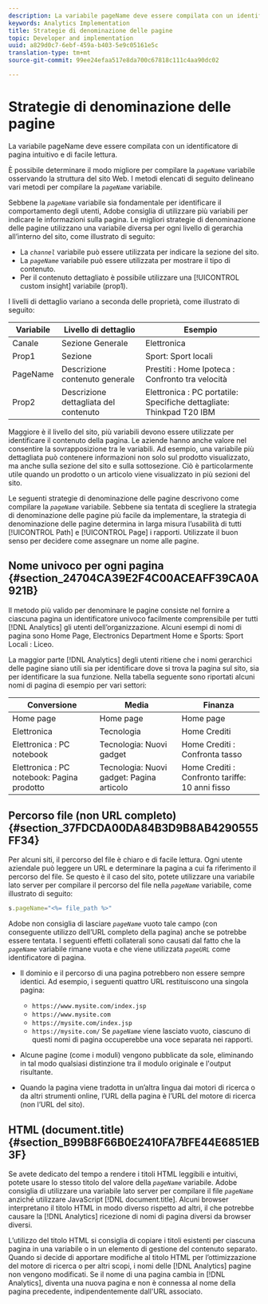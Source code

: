 ```yaml
---
description: La variabile pageName deve essere compilata con un identificatore di pagina intuitivo e di facile lettura.
keywords: Analytics Implementation
title: Strategie di denominazione delle pagine
topic: Developer and implementation
uuid: a829d0c7-6ebf-459a-b403-5e9c05161e5c
translation-type: tm+mt
source-git-commit: 99ee24efaa517e8da700c67818c111c4aa90dc02

---
```



# Strategie di denominazione delle pagine

La variabile pageName deve essere compilata con un identificatore di pagina intuitivo e di facile lettura.

È possibile determinare il modo migliore per compilare la *`pageName`* variabile osservando la struttura del sito Web. I metodi elencati di seguito delineano vari metodi per compilare la *`pageName`* variabile.

Sebbene la *`pageName`* variabile sia fondamentale per identificare il comportamento degli utenti, Adobe consiglia di utilizzare più variabili per indicare le informazioni sulla pagina. Le migliori strategie di denominazione delle pagine utilizzano una variabile diversa per ogni livello di gerarchia all’interno del sito, come illustrato di seguito:

* La *`channel`* variabile può essere utilizzata per indicare la sezione del sito.
* La *`pageName`* variabile può essere utilizzata per mostrare il tipo di contenuto.
* Per il contenuto dettagliato è possibile utilizzare una [!UICONTROL custom insight] variabile (prop1).

I livelli di dettaglio variano a seconda delle proprietà, come illustrato di seguito:

| Variabile | Livello di dettaglio | Esempio |
|---|---|---|
| Canale | Sezione Generale | Elettronica |
| Prop1 | Sezione | Sport: Sport locali |
| PageName | Descrizione contenuto generale | Prestiti : Home Ipoteca : Confronto tra velocità |
| Prop2 | Descrizione dettagliata del contenuto | Elettronica : PC portatile: Specifiche dettagliate: Thinkpad T20 IBM |

Maggiore è il livello del sito, più variabili devono essere utilizzate per identificare il contenuto della pagina. Le aziende hanno anche valore nel consentire la sovrapposizione tra le variabili. Ad esempio, una variabile più dettagliata può contenere informazioni non solo sul prodotto visualizzato, ma anche sulla sezione del sito e sulla sottosezione. Ciò è particolarmente utile quando un prodotto o un articolo viene visualizzato in più sezioni del sito.

Le seguenti strategie di denominazione delle pagine descrivono come compilare la *`pageName`* variabile. Sebbene sia tentata di scegliere la strategia di denominazione delle pagine più facile da implementare, la strategia di denominazione delle pagine determina in larga misura l’usabilità di tutti [!UICONTROL Path] e [!UICONTROL Page] i rapporti. Utilizzate il buon senso per decidere come assegnare un nome alle pagine.

## Nome univoco per ogni pagina {#section_24704CA39E2F4C00ACEAFF39CA0A921B}

Il metodo più valido per denominare le pagine consiste nel fornire a ciascuna pagina un identificatore univoco facilmente comprensibile per tutti [!DNL Analytics] gli utenti dell’organizzazione. Alcuni esempi di nomi di pagina sono Home Page, Electronics Department Home e Sports: Sport Locali : Liceo.

La maggior parte [!DNL Analytics] degli utenti ritiene che i nomi gerarchici delle pagine siano utili sia per identificare dove si trova la pagina sul sito, sia per identificare la sua funzione. Nella tabella seguente sono riportati alcuni nomi di pagina di esempio per vari settori:

| Conversione | Media | Finanza |
|---|---|---|
| Home page | Home page | Home page |
| Elettronica | Tecnologia | Home Crediti |
| Elettronica : PC notebook | Tecnologia: Nuovi gadget | Home Crediti : Confronta tasso |
| Elettronica : PC notebook: Pagina prodotto | Tecnologia: Nuovi gadget: Pagina articolo | Home Crediti : Confronto tariffe: 10 anni fisso |

## Percorso file (non URL completo) {#section_37FDCDA00DA84B3D9B8AB4290555FF34}

Per alcuni siti, il percorso del file è chiaro e di facile lettura. Ogni utente aziendale può leggere un URL e determinare la pagina a cui fa riferimento il percorso del file. Se questo è il caso del sito, potete utilizzare una variabile lato server per compilare il percorso del file nella *`pageName`* variabile, come illustrato di seguito:

```js
s.pageName="<%= file_path %>"
```

Adobe non consiglia di lasciare *`pageName`* vuoto tale campo (con conseguente utilizzo dell’URL completo della pagina) anche se potrebbe essere tentata. I seguenti effetti collaterali sono causati dal fatto che la *`pageName`* variabile rimane vuota e che viene utilizzata *`pageURL`* come identificatore di pagina.

* Il dominio e il percorso di una pagina potrebbero non essere sempre identici. Ad esempio, i seguenti quattro URL restituiscono una singola pagina:

   * `https://www.mysite.com/index.jsp`
   * `https://www.mysite.com`
   * `https://mysite.com/index.jsp`
   * `https://mysite.com/`
   Se *`pageName`* viene lasciato vuoto, ciascuno di questi nomi di pagina occuperebbe una voce separata nei rapporti.

* Alcune pagine (come i moduli) vengono pubblicate da sole, eliminando in tal modo qualsiasi distinzione tra il modulo originale e l'output risultante.
* Quando la pagina viene tradotta in un’altra lingua dai motori di ricerca o da altri strumenti online, l’URL della pagina è l’URL del motore di ricerca (non l’URL del sito).

## HTML (document.title) {#section_B99B8F66B0E2410FA7BFE44E6851EB3F}

Se avete dedicato del tempo a rendere i titoli HTML leggibili e intuitivi, potete usare lo stesso titolo del valore della *`pageName`* variabile. Adobe consiglia di utilizzare una variabile lato server per compilare il file *`pageName`* anziché utilizzare JavaScript [!DNL document.title]. Alcuni browser interpretano il titolo HTML in modo diverso rispetto ad altri, il che potrebbe causare la [!DNL Analytics] ricezione di nomi di pagina diversi da browser diversi.

L’utilizzo del titolo HTML si consiglia di copiare i titoli esistenti per ciascuna pagina in una variabile o in un elemento di gestione del contenuto separato. Quando si decide di apportare modifiche al titolo HTML per l’ottimizzazione del motore di ricerca o per altri scopi, i nomi delle [!DNL Analytics] pagine non vengono modificati. Se il nome di una pagina cambia in [!DNL Analytics], diventa una nuova pagina e non è connessa al nome della pagina precedente, indipendentemente dall'URL associato.
